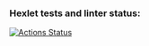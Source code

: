 ### Hexlet tests and linter status:
[![Actions Status](https://github.com/usernaimandrey/devops-for-programmers-project-74/workflows/hexlet-check/badge.svg)](https://github.com/usernaimandrey/devops-for-programmers-project-74/actions)